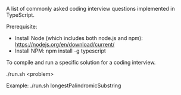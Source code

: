 A list of commonly asked coding interview questions implemented in TypeScript.

Prerequisite:
* Install Node (which includes both node.js and npm): https://nodejs.org/en/download/current/
* Install NPM: npm install -g typescript

To compile and run a specific solution for a coding interview.

./run.sh &lt;problem&gt;

Example:
./run.sh longestPalindromicSubstring

